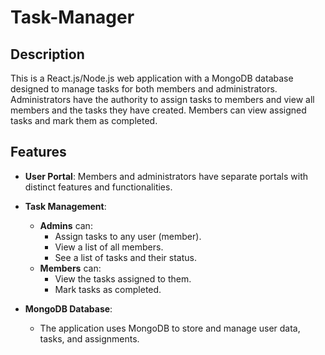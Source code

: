 # Task-Manager


## Description
This is a React.js/Node.js web application with a MongoDB database designed to manage tasks for both members and administrators. Administrators have the authority to assign tasks to members and view all members and the tasks they have created. Members can view assigned tasks and mark them as completed.

## Features

- **User Portal**: Members and administrators have separate portals with distinct features and functionalities.

- **Task Management**:
  - **Admins** can:
    - Assign tasks to any user (member).
    - View a list of all members.
    - See a list of tasks and their status.
  - **Members** can:
    - View the tasks assigned to them.
    - Mark tasks as completed.

- **MongoDB Database**:
  - The application uses MongoDB to store and manage user data, tasks, and assignments.
